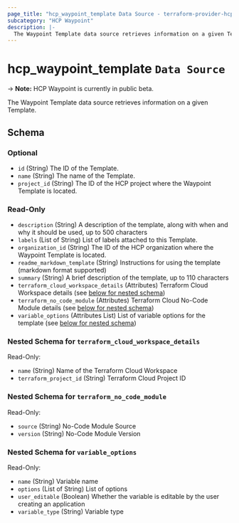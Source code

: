 ```yaml
---
page_title: "hcp_waypoint_template Data Source - terraform-provider-hcp"
subcategory: "HCP Waypoint"
description: |-
  The Waypoint Template data source retrieves information on a given Template.
---
```


# hcp_waypoint_template `Data Source`

-> **Note:** HCP Waypoint is currently in public beta.

The Waypoint Template data source retrieves information on a given Template.

<!-- schema generated by tfplugindocs -->
## Schema

### Optional

- `id` (String) The ID of the Template.
- `name` (String) The name of the Template.
- `project_id` (String) The ID of the HCP project where the Waypoint Template is located.

### Read-Only

- `description` (String) A description of the template, along with when and why it should be used, up to 500 characters
- `labels` (List of String) List of labels attached to this Template.
- `organization_id` (String) The ID of the HCP organization where the Waypoint Template is located.
- `readme_markdown_template` (String) Instructions for using the template (markdown format supported)
- `summary` (String) A brief description of the template, up to 110 characters
- `terraform_cloud_workspace_details` (Attributes) Terraform Cloud Workspace details (see [below for nested schema](#nestedatt--terraform_cloud_workspace_details))
- `terraform_no_code_module` (Attributes) Terraform Cloud No-Code Module details (see [below for nested schema](#nestedatt--terraform_no_code_module))
- `variable_options` (Attributes List) List of variable options for the template (see [below for nested schema](#nestedatt--variable_options))

<a id="nestedatt--terraform_cloud_workspace_details"></a>
### Nested Schema for `terraform_cloud_workspace_details`

Read-Only:

- `name` (String) Name of the Terraform Cloud Workspace
- `terraform_project_id` (String) Terraform Cloud Project ID


<a id="nestedatt--terraform_no_code_module"></a>
### Nested Schema for `terraform_no_code_module`

Read-Only:

- `source` (String) No-Code Module Source
- `version` (String) No-Code Module Version


<a id="nestedatt--variable_options"></a>
### Nested Schema for `variable_options`

Read-Only:

- `name` (String) Variable name
- `options` (List of String) List of options
- `user_editable` (Boolean) Whether the variable is editable by the user creating an application
- `variable_type` (String) Variable type
